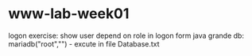 # www-lab-week01
logon exercise: show user depend on role in logon form
java grande
db: mariadb("root","") - excute in file Database.txt

